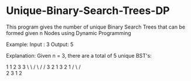 # Unique-Binary-Search-Trees-DP
This program gives the number of unique Binary Search Trees that can be formed given n Nodes using Dynamic Programming

Example:
Input : 3
Output: 5

Explanation:
Given n = 3, there are a total of 5 unique BST's:

1         1              2             3        3
 \         \            / \           /        /
  3         2          1   3         2        1
 /           \                      /          \
2             3                    1            2

